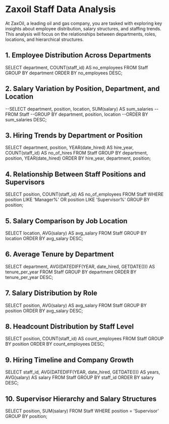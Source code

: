 # Zaxoil Staff Data Analysis

At ZaxOil, a leading oil and gas company, you are tasked with exploring key insights about employee distribution, salary structures, and staffing trends. This analysis will focus on the relationships between departments, roles, locations, and hierarchical structures.


## 1. Employee Distribution Across Departments
SELECT department, COUNT(staff_id) AS no_employees
FROM Staff
GROUP BY department
ORDER BY no_employees DESC;

## 2. Salary Variation by Position, Department, and Location
--SELECT department, position, location, SUM(salary) AS sum_salaries
--FROM Staff
--GROUP BY department, position, location
--ORDER BY sum_salaries DESC;

## 3. Hiring Trends by Department or Position
SELECT department, position, YEAR(date_hired) AS hire_year, COUNT(staff_id) AS no_of_hires
FROM Staff
GROUP BY department, position, YEAR(date_hired)
ORDER BY hire_year, department, position;

## 4. Relationship Between Staff Positions and Supervisors
SELECT position, COUNT(staff_id) AS no_of_employees
FROM Staff
WHERE position LIKE 'Manager%' OR position LIKE 'Supervisor%'
GROUP BY position;

## 5. Salary Comparison by Job Location
SELECT location, AVG(salary) AS avg_salary
FROM Staff
GROUP BY location
ORDER BY avg_salary DESC;

## 6. Average Tenure by Department
SELECT department, AVG(DATEDIFF(YEAR, date_hired, GETDATE())) AS tenure_per_year
FROM Staff
GROUP BY department
ORDER BY tenure_per_year DESC;

## 7. Salary Distribution by Role
SELECT position, AVG(salary) AS avg_salary
FROM Staff
GROUP BY position
ORDER BY avg_salary DESC;

## 8. Headcount Distribution by Staff Level
SELECT position, COUNT(staff_id) AS count_employees
FROM Staff
GROUP BY position
ORDER BY count_employees DESC;

## 9. Hiring Timeline and Company Growth
SELECT staff_id, AVG(DATEDIFF(YEAR, date_hired, GETDATE())) AS years, AVG(salary) AS salary
FROM Staff
GROUP BY staff_id
ORDER BY salary DESC;

## 10. Supervisor Hierarchy and Salary Structures
SELECT position, SUM(salary)
FROM Staff
WHERE position = 'Supervisor'
GROUP BY position;

